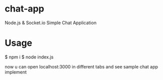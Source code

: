 # chat-app
Node.js &amp; Socket.io Simple Chat Application

# Usage
$ npm i
$ node index.js

now u can open localhost:3000 in different tabs and see sample chat app implement
